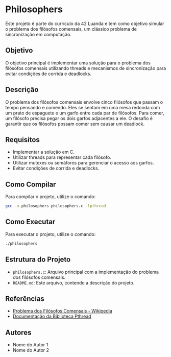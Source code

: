 # Philosophers

Este projeto é parte do currículo da 42 Luanda e tem como objetivo simular o problema dos filósofos comensais, um clássico problema de sincronização em computação.

## Objetivo

O objetivo principal é implementar uma solução para o problema dos filósofos comensais utilizando threads e mecanismos de sincronização para evitar condições de corrida e deadlocks.

## Descrição

O problema dos filósofos comensais envolve cinco filósofos que passam o tempo pensando e comendo. Eles se sentam em uma mesa redonda com um prato de espaguete e um garfo entre cada par de filósofos. Para comer, um filósofo precisa pegar os dois garfos adjacentes a ele. O desafio é garantir que os filósofos possam comer sem causar um deadlock.

## Requisitos

- Implementar a solução em C.
- Utilizar threads para representar cada filósofo.
- Utilizar mutexes ou semáforos para gerenciar o acesso aos garfos.
- Evitar condições de corrida e deadlocks.

## Como Compilar

Para compilar o projeto, utilize o comando:

```sh
gcc -o philosophers philosophers.c -lpthread
```

## Como Executar

Para executar o projeto, utilize o comando:

```sh
./philosophers
```

## Estrutura do Projeto

- `philosophers.c`: Arquivo principal com a implementação do problema dos filósofos comensais.
- `README.md`: Este arquivo, contendo a descrição do projeto.

## Referências

- [Problema dos Filósofos Comensais - Wikipedia](https://pt.wikipedia.org/wiki/Problema_dos_fil%C3%B3sofos_comensais)
- [Documentação da Biblioteca Pthread](https://man7.org/linux/man-pages/man7/pthreads.7.html)

## Autores

- Nome do Autor 1
- Nome do Autor 2
